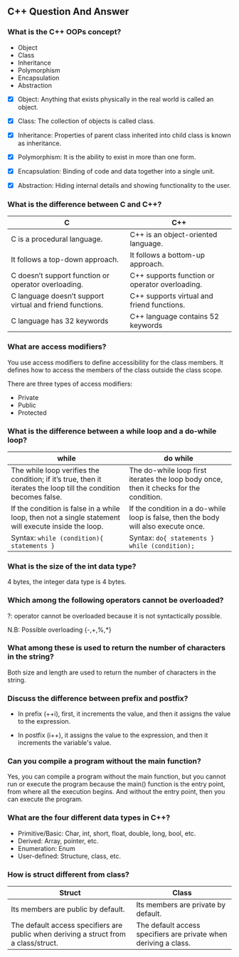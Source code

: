 ## C++ Question And Answer

### What is the C++ OOPs concept?

- Object
- Class
- Inheritance
- Polymorphism
- Encapsulation
- Abstraction

* [x] Object: Anything that exists physically in the real world is called an object.

* [x] Class: The collection of objects is called class.

* [x] Inheritance: Properties of parent class inherited into child class is known as inheritance.

* [x] Polymorphism: It is the ability to exist in more than one form.

* [x] Encapsulation: Binding of code and data together into a single unit.

* [x] Abstraction: Hiding internal details and showing functionality to the user.

### What is the difference between C and C++?

| C                                                        | C++                                            |
| -------------------------------------------------------- | ---------------------------------------------- |
| C is a procedural language.                              | C++ is an object-oriented language.            |
| It follows a top-down approach.                          | It follows a bottom-up approach.               |
| C doesn’t support function or operator overloading.      | C++ supports function or operator overloading. |
| C language doesn’t support virtual and friend functions. | C++ supports virtual and friend functions.     |
| C language has 32 keywords                               | C++ language contains 52 keywords              |

### What are access modifiers?

You use access modifiers to define accessibility for the class members. It defines how to access the members of the class outside the class scope.

There are three types of access modifiers:

- Private
- Public
- Protected

### What is the difference between a while loop and a do-while loop?

| while                                                                                                            | do while                                                                               |
| ---------------------------------------------------------------------------------------------------------------- | -------------------------------------------------------------------------------------- |
| The while loop verifies the condition; if it’s true, then it iterates the loop till the condition becomes false. | The do-while loop first iterates the loop body once, then it checks for the condition. |
| If the condition is false in a while loop, then not a single statement will execute inside the loop.             | If the condition in a do-while loop is false, then the body will also execute once.    |
| Syntax: `while (condition){ statements }`                                                                        | Syntax: `do{ statements } while (condition);`                                          |

### What is the size of the int data type?

4 bytes, the integer data type is 4 bytes.

### Which among the following operators cannot be overloaded?

?: operator cannot be overloaded because it is not syntactically possible.

N.B: Possible overloading {-,+,%,\*}

### What among these is used to return the number of characters in the string?

Both size and length are used to return the number of characters in the string.

### Discuss the difference between prefix and postfix?

- In prefix (++i), first, it increments the value, and then it assigns the value to the expression.

- In postfix (i++), it assigns the value to the expression, and then it increments the variable's value.

### Can you compile a program without the main function?

Yes, you can compile a program without the main function, but you cannot run or execute the program because the main() function is the entry point, from where all the execution begins. And without the entry point, then you can execute the program.

### What are the four different data types in C++?

- Primitive/Basic: Char, int, short, float, double, long, bool, etc.
- Derived: Array, pointer, etc.
- Enumeration: Enum
- User-defined: Structure, class, etc.

### How is struct different from class?

| Struct                                                                               | Class                                                            |
| ------------------------------------------------------------------------------------ | ---------------------------------------------------------------- |
| Its members are public by default.                                                   | Its members are private by default.                              |
| The default access specifiers are public when deriving a struct from a class/struct. | The default access specifiers are private when deriving a class. |

